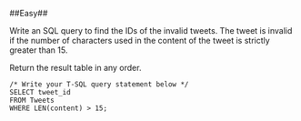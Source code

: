##Easy##


Write an SQL query to find the IDs of the invalid tweets. The tweet is invalid if the number of characters used in the content of the tweet is strictly greater than 15.

Return the result table in any order.


```
/* Write your T-SQL query statement below */
SELECT tweet_id
FROM Tweets
WHERE LEN(content) > 15;



```
